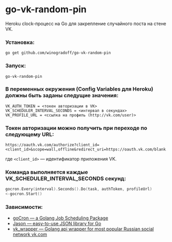 # go-vk-random-pin

Heroku clock-процесс на Go для закрепление случайного поста на стене VK.

### Установка:

```
go get github.com/winogradoff/go-vk-random-pin
```

### Запуск:

```
go-vk-random-pin
```

### В переменных окружения (Config Variables для Heroku) должны быть заданы следущие значения:

```
VK_AUTH_TOKEN = <токен авторизации в VK>
VK_SCHEDULER_INTERVAL_SECONDS = <интервал в секундах>
VK_PROFILE_URL = <ссылка на профиль (http://vk.com/user)>
```

### Токен авторизации можно получить при переходе по следующему URL:

```
https://oauth.vk.com/authorize?client_id=<client_id>&scope=wall,offline&redirect_uri=https://oauth.vk.com/blank.html&display=page&v=5.29&response_type=token
```

где `<client_id>` — идентификатор приложения VK.

### Команда выполняется каждые VK_SCHEDULER_INTERVAL_SECONDS секунд:

```go
gocron.Every(interval).Seconds().Do(task, authToken, profileUrl)
<-gocron.Start()
```

### Зависимости:

* [goCron — a Golang Job Scheduling Package](https://github.com/jasonlvhit/gocron)
* [Jason — easy-to-use JSON library for Go](https://github.com/antonholmquist/jason)
* [vk_wrapper — Golang api wrapper for most popular Russian social network vk.com](https://github.com/bogdansolomykin/vk_wrapper)